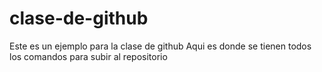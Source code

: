 # clase-de-github
Este es un ejemplo para la clase de github
Aqui es donde se tienen todos los comandos para subir al repositorio

